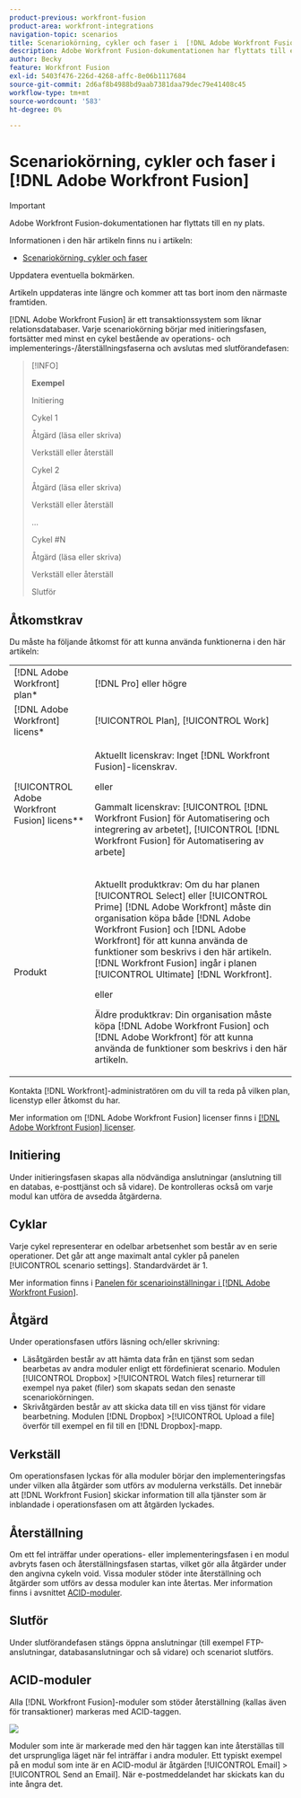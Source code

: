 ```yaml
---
product-previous: workfront-fusion
product-area: workfront-integrations
navigation-topic: scenarios
title: Scenariokörning, cykler och faser i  [!DNL Adobe Workfront Fusion]
description: Adobe Workfront Fusion-dokumentationen har flyttats till en ny plats. Den här artikeln har tagits bort, men innehåller en länk till den nya artikeln som innehåller den här funktionen.
author: Becky
feature: Workfront Fusion
exl-id: 5403f476-226d-4268-affc-8e06b1117684
source-git-commit: 2d6af8b4988bd9aab7381daa79dec79e41408c45
workflow-type: tm+mt
source-wordcount: '583'
ht-degree: 0%

---
```


# Scenariokörning, cykler och faser i [!DNL Adobe Workfront Fusion]

>[!IMPORTANT]
>
>Adobe Workfront Fusion-dokumentationen har flyttats till en ny plats.
>
>Informationen i den här artikeln finns nu i artikeln:
>
>* [Scenariokörning, cykler och faser](https://experienceleague.adobe.com/docs/workfront-fusion/using/references/scenarios/scenario-execution-cycles-phases.html)
>
>Uppdatera eventuella bokmärken.
>
>Artikeln uppdateras inte längre och kommer att tas bort inom den närmaste framtiden.

[!DNL Adobe Workfront Fusion] är ett transaktionssystem som liknar relationsdatabaser. Varje scenariokörning börjar med initieringsfasen, fortsätter med minst en cykel bestående av operations- och implementerings-/återställningsfaserna och avslutas med slutförandefasen:

>[!INFO]
>
>**Exempel**
>
>Initiering
>
>Cykel 1
>
>Åtgärd (läsa eller skriva)
>
>Verkställ eller återställ
>
>Cykel 2
>
>Åtgärd (läsa eller skriva)
>
>Verkställ eller återställ
>
>...
>
>Cykel #N
>
>Åtgärd (läsa eller skriva)
>
>Verkställ eller återställ
>
>Slutför

## Åtkomstkrav

Du måste ha följande åtkomst för att kunna använda funktionerna i den här artikeln:

<table style="table-layout:auto"> 
 <col> 
 <col> 
 <tbody> 
  <tr> 
    <td role="rowheader">[!DNL Adobe Workfront] plan*</td> 
   <td> <p>[!DNL Pro] eller högre</p> </td> 
  </tr> 
  <tr data-mc-conditions=""> 
   <td role="rowheader">[!DNL Adobe Workfront] licens*</td> 
   <td> <p>[!UICONTROL Plan], [!UICONTROL Work]</p> </td> 
  </tr> 
  <tr> 
   <td role="rowheader">[!UICONTROL Adobe Workfront Fusion] licens**</td> 
  <td>
   <p>Aktuellt licenskrav: Inget [!DNL Workfront Fusion]-licenskrav.</p>
   <p>eller</p>
   <p>Gammalt licenskrav: [!UICONTROL [!DNL Workfront Fusion] för Automatisering och integrering av arbetet], [!UICONTROL [!DNL Workfront Fusion] för Automatisering av arbete]</p>
   </td>  
  </tr> 
  <tr> 
   <td role="rowheader">Produkt</td> 
   <td>
   <p>Aktuellt produktkrav: Om du har planen [!UICONTROL Select] eller [!UICONTROL Prime] [!DNL Adobe Workfront] måste din organisation köpa både [!DNL Adobe Workfront Fusion] och [!DNL Adobe Workfront] för att kunna använda de funktioner som beskrivs i den här artikeln. [!DNL Workfront Fusion] ingår i planen [!UICONTROL Ultimate] [!DNL Workfront].</p>
   <p>eller</p>
   <p>Äldre produktkrav: Din organisation måste köpa [!DNL Adobe Workfront Fusion] och [!DNL Adobe Workfront] för att kunna använda de funktioner som beskrivs i den här artikeln.</p>
   </td> 
  </tr> 
 </tbody> 
</table>

Kontakta [!DNL Workfront]-administratören om du vill ta reda på vilken plan, licenstyp eller åtkomst du har.

Mer information om [!DNL Adobe Workfront Fusion] licenser finns i [[!DNL Adobe Workfront Fusion] licenser](../../workfront-fusion/get-started/license-automation-vs-integration.md).

## Initiering

Under initieringsfasen skapas alla nödvändiga anslutningar (anslutning till en databas, e-posttjänst och så vidare). De kontrolleras också om varje modul kan utföra de avsedda åtgärderna.

## Cyklar

Varje cykel representerar en odelbar arbetsenhet som består av en serie operationer. Det går att ange maximalt antal cykler på panelen [!UICONTROL scenario settings]. Standardvärdet är 1.

Mer information finns i [Panelen för scenarioinställningar i [!DNL Adobe Workfront Fusion]](../../workfront-fusion/scenarios/scenario-settings-panel.md).

## Åtgärd

Under operationsfasen utförs läsning och/eller skrivning:

* Läsåtgärden består av att hämta data från en tjänst som sedan bearbetas av andra moduler enligt ett fördefinierat scenario. Modulen [!UICONTROL Dropbox] >[!UICONTROL Watch files] returnerar till exempel nya paket (filer) som skapats sedan den senaste scenariokörningen.
* Skrivåtgärden består av att skicka data till en viss tjänst för vidare bearbetning. Modulen [!DNL Dropbox] >[!UICONTROL Upload a file] överför till exempel en fil till en [!DNL Dropbox]-mapp.

## Verkställ

Om operationsfasen lyckas för alla moduler börjar den implementeringsfas under vilken alla åtgärder som utförs av modulerna verkställs. Det innebär att [!DNL Workfront Fusion] skickar information till alla tjänster som är inblandade i operationsfasen om att åtgärden lyckades.

## Återställning

Om ett fel inträffar under operations- eller implementeringsfasen i en modul avbryts fasen och återställningsfasen startas, vilket gör alla åtgärder under den angivna cykeln void. Vissa moduler stöder inte återställning och åtgärder som utförs av dessa moduler kan inte återtas. Mer information finns i avsnittet [ACID-moduler](#acid-modules).

## Slutför

Under slutförandefasen stängs öppna anslutningar (till exempel FTP-anslutningar, databasanslutningar och så vidare) och scenariot slutförs.

## ACID-moduler

Alla [!DNL Workfront Fusion]-moduler som stöder återställning (kallas även för transaktioner) markeras med ACID-taggen.

![](assets/acid-modules-350x189.png)

Moduler som inte är markerade med den här taggen kan inte återställas till det ursprungliga läget när fel inträffar i andra moduler. Ett typiskt exempel på en modul som inte är en ACID-modul är åtgärden [!UICONTROL Email] >[!UICONTROL Send an Email]. När e-postmeddelandet har skickats kan du inte ångra det.
